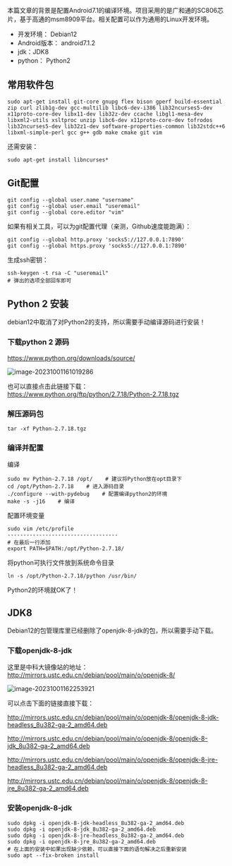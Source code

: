 本篇文章的背景是配置Android7.1的编译环境。项目采用的是广和通的SC806芯片，基于高通的msm8909平台。相关配置可以作为通用的Linux开发环境。

- 开发环境： Debian12
- Android版本： android7.1.2
- jdk：JDK8
- python： Python2

## 常用软件包

```
sudo apt-get install git-core gnupg flex bison gperf build-essential zip curl zlib1g-dev gcc-multilib libc6-dev-i386 lib32ncurses5-dev x11proto-core-dev libx11-dev lib32z-dev ccache libgl1-mesa-dev libxml2-utils xsltproc unzip libc6-dev x11proto-core-dev tofrodos lib32ncurses5-dev lib32z1-dev software-properties-common lib32stdc++6 libxml-simple-perl gcc g++ gdb make cmake git vim
```

还需安装：

```
sudo apt-get install libncurses*
```



## Git配置

```
git config --global user.name "username"
git config --global user.email "useremail"
git config --global core.editor "vim"
```

如果有相关工具，可以为git配置代理（亲测，Github速度能跑满）：

```
git config --global http.proxy 'socks5://127.0.0.1:7890' 
git config --global https.proxy 'socks5://127.0.0.1:7890'
```

生成ssh密钥：

```
ssh-keygen -t rsa -C "useremail"
# 弹出的选项全部回车即可
```

## Python 2 安装

debian12中取消了对Python2的支持，所以需要手动编译源码进行安装！

### 下载python 2 源码

https://www.python.org/downloads/source/

![image-20231001161019286](https://klelee-images.oss-cn-qingdao.aliyuncs.com/typora/image-20231001161019286.png)

也可以直接点击此链接下载：https://www.python.org/ftp/python/2.7.18/Python-2.7.18.tgz

### 解压源码包

```
tar -xf Python-2.7.18.tgz
```

### 编译并配置

编译

```
sudo mv Python-2.7.18 /opt/    # 建议将Python放在opt目录下
cd /opt/Python-2.7.18    # 进入源码目录
./configure --with-pydebug    # 配置编译python2的环境
make -s -j16    # 编译
```

配置环境变量

```
sudo vim /etc/profile
-----------------------------------
# 在最后一行添加
export PATH=$PATH:/opt/Python-2.7.18/
```

将python可执行文件放到系统命令目录

```
ln -s /opt/Python-2.7.18/python /usr/bin/
```

Python2的环境就OK了！

## JDK8

Debian12的包管理库里已经删除了openjdk-8-jdk的包，所以需要手动下载。

### 下载openjdk-8-jdk

这里是中科大镜像站的地址： http://mirrors.ustc.edu.cn/debian/pool/main/o/openjdk-8/

![image-20231001162253921](https://klelee-images.oss-cn-qingdao.aliyuncs.com/typora/image-20231001162253921.png)

可以点击下面的链接直接下载：

http://mirrors.ustc.edu.cn/debian/pool/main/o/openjdk-8/openjdk-8-jdk-headless_8u382-ga-2_amd64.deb

http://mirrors.ustc.edu.cn/debian/pool/main/o/openjdk-8/openjdk-8-jdk_8u382-ga-2_amd64.deb

http://mirrors.ustc.edu.cn/debian/pool/main/o/openjdk-8/openjdk-8-jre-headless_8u382-ga-2_amd64.deb

http://mirrors.ustc.edu.cn/debian/pool/main/o/openjdk-8/openjdk-8-jre_8u382-ga-2_amd64.deb

### 安装openjdk-8-jdk

```
sudo dpkg -i openjdk-8-jdk-headless_8u382-ga-2_amd64.deb
sudo dpkg -i openjdk-8-jdk_8u382-ga-2_amd64.deb
sudo dpkg -i openjdk-8-jre-headless_8u382-ga-2_amd64.deb
sudo dpkg -i openjdk-8-jre_8u382-ga-2_amd64.deb
# 在上面的安装中如果出现缺少依赖，可以直接下面的语句解决之后重新安装
sudo apt --fix-broken install
```

